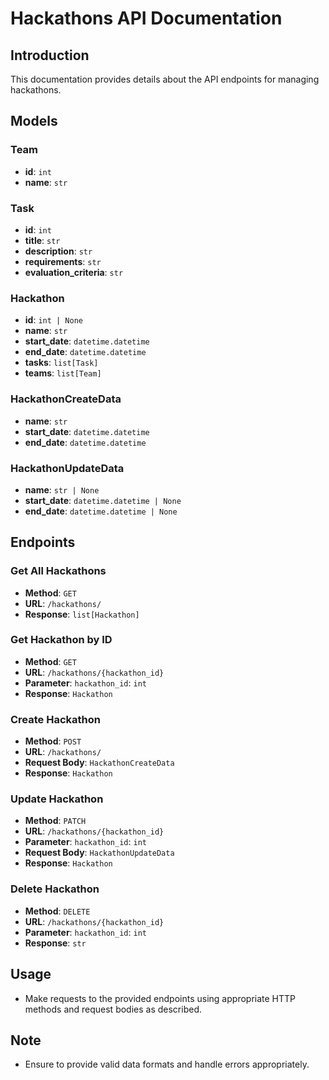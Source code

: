 # Hackathons API Documentation

## Introduction

This documentation provides details about the API endpoints for managing hackathons.

## Models

### Team

- **id**: `int`
- **name**: `str`

### Task

- **id**: `int`
- **title**: `str`
- **description**: `str`
- **requirements**: `str`
- **evaluation_criteria**: `str`

### Hackathon

- **id**: `int | None`
- **name**: `str`
- **start_date**: `datetime.datetime`
- **end_date**: `datetime.datetime`
- **tasks**: `list[Task]`
- **teams**: `list[Team]`

### HackathonCreateData

- **name**: `str`
- **start_date**: `datetime.datetime`
- **end_date**: `datetime.datetime`

### HackathonUpdateData

- **name**: `str | None`
- **start_date**: `datetime.datetime | None`
- **end_date**: `datetime.datetime | None`

## Endpoints

### Get All Hackathons

- **Method**: `GET`
- **URL**: `/hackathons/`
- **Response**: `list[Hackathon]`

### Get Hackathon by ID

- **Method**: `GET`
- **URL**: `/hackathons/{hackathon_id}`
- **Parameter**: `hackathon_id`: `int`
- **Response**: `Hackathon`

### Create Hackathon

- **Method**: `POST`
- **URL**: `/hackathons/`
- **Request Body**: `HackathonCreateData`
- **Response**: `Hackathon`

### Update Hackathon

- **Method**: `PATCH`
- **URL**: `/hackathons/{hackathon_id}`
- **Parameter**: `hackathon_id`: `int`
- **Request Body**: `HackathonUpdateData`
- **Response**: `Hackathon`

### Delete Hackathon

- **Method**: `DELETE`
- **URL**: `/hackathons/{hackathon_id}`
- **Parameter**: `hackathon_id`: `int`
- **Response**: `str`

## Usage

- Make requests to the provided endpoints using appropriate HTTP methods and request bodies as described.

## Note

- Ensure to provide valid data formats and handle errors appropriately.
